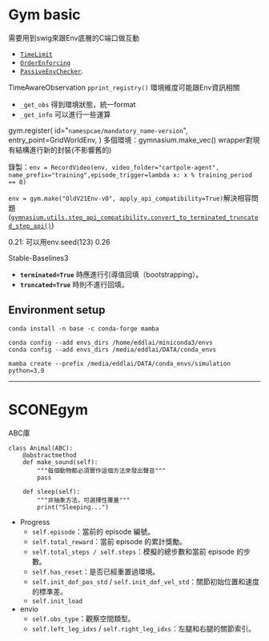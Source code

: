 # Gym basic
需要用到swig來跟Env底層的C端口做互動
- [`TimeLimit`](https://gymnasium.farama.org/api/wrappers/misc_wrappers/#gymnasium.wrappers.TimeLimit "gymnasium.wrappers.TimeLimit")
- [`OrderEnforcing`](https://gymnasium.farama.org/api/wrappers/misc_wrappers/#gymnasium.wrappers.OrderEnforcing "gymnasium.wrappers.OrderEnforcing")
- [`PassiveEnvChecker`](https://gymnasium.farama.org/api/wrappers/misc_wrappers/#gymnasium.wrappers.PassiveEnvChecker "gymnasium.wrappers.PassiveEnvChecker").

TimeAwareObservation
`pprint_registry()`
環境維度可能跟Env資訊相關
- `_get_obs` 得到環境狀態，統一format
- `_get_info` 可以進行一些運算

gym.register(
    id="`namespcae/mandatory_name-version`",
    entry_point=GridWorldEnv,
)
多個環境：gymnasium.make_vec()
wrapper對現有結構進行新的封裝(不影響舊的)

錄製：`env = RecordVideo(env, video_folder="cartpole-agent", name_prefix="training",episode_trigger=lambda x: x % training_period == 0)`

`env = gym.make("OldV21Env-v0", apply_api_compatibility=True)`解決相容問題
([`gymnasium.utils.step_api_compatibility.convert_to_terminated_truncated_step_api()`](https://gymnasium.farama.org/api/utils/#gymnasium.utils.step_api_compatibility.convert_to_terminated_truncated_step_api "gymnasium.utils.step_api_compatibility.convert_to_terminated_truncated_step_api"))

0.21: 可以用env.seed(123)
0.26

Stable-Baselines3
- **`terminated=True`** 時應進行引導值回填（bootstrapping）。
- **`truncated=True`** 時則不進行回填。

## Environment setup
`conda install -n base -c conda-forge mamba`

```
conda config --add envs_dirs /home/eddlai/miniconda3/envs
conda config --add envs_dirs /media/eddlai/DATA/conda_envs

```
`mamba create --prefix /media/eddlai/DATA/conda_envs/simulation python=3.9`


---
# SCONEgym
ABC庫
```
class Animal(ABC):
    @abstractmethod
    def make_sound(self):
        """每個動物都必須實作這個方法來發出聲音"""
        pass

    def sleep(self):
        """非抽象方法，可選擇性覆蓋"""
        print("Sleeping...")
```

- Progress
	- `self.episode`：當前的 episode 編號。
	- `self.total_reward`：當前 episode 的累計獎勵。
	- `self.total_steps / self.steps`：模擬的總步數和當前 episode 的步數。
	- `self.has_reset`：是否已經重置過環境。
	- `self.init_dof_pos_std` / `self.init_dof_vel_std`：關節初始位置和速度的標準差。
	- `self.init_load`
- envio
	- `self.obs_type`：觀察空間類型。
	- `self.left_leg_idxs` / `self.right_leg_idxs`：左腿和右腿的關節索引。
